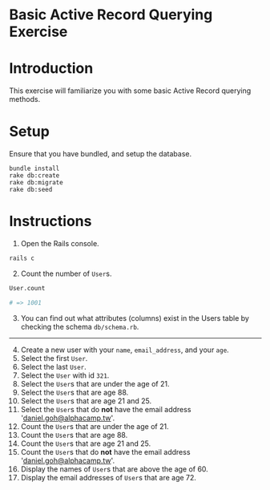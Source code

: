 # Basic Active Record Querying Exercise
# Introduction
This exercise will familiarize you with some basic Active Record querying methods.

# Setup
Ensure that you have bundled, and setup the database.
```
bundle install
rake db:create
rake db:migrate
rake db:seed
```

# Instructions
1. Open the Rails console.
```Bash
rails c
```

2. Count the number of `User`s.
```Bash
User.count

# => 1001
```

3. You can find out what attributes (columns) exist in the Users table by checking the schema `db/schema.rb`.

--------

4. Create a new user with your `name`, `email_address`, and your `age`.
5. Select the first `User`.
6. Select the last `User`.
7. Select the `User` with id `321`.
8. Select the `User`s that are under the age of 21.
9. Select the `User`s that are age 88.
10. Select the `User`s that are age 21 and 25.
11. Select the `User`s that do **not** have the email address 'daniel.goh@alphacamp.tw'.
12. Count the `User`s that are under the age of 21.
13. Count the `User`s that are age 88.
14. Count the `User`s that are age 21 and 25.
15. Count the `User`s that do **not** have the email address 'daniel.goh@alphacamp.tw'.
16. Display the names of `User`s that are above the age of 60.
17. Display the email addresses of `User`s that are age 72.
